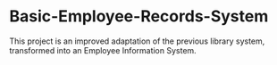 # Basic-Employee-Records-System
This project is an improved adaptation of the previous library system, transformed into an Employee Information System.
